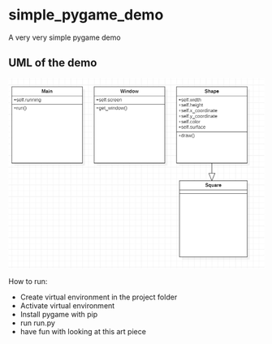 # simple_pygame_demo
A very very simple pygame demo

## UML of the demo
![Pygame](documentation/Pygame_demo_uml.png)

How to run:

 - Create virtual environment in the project folder
 - Activate virtual environment
 - Install pygame with pip
 - run run.py
 - have fun with looking at this art piece